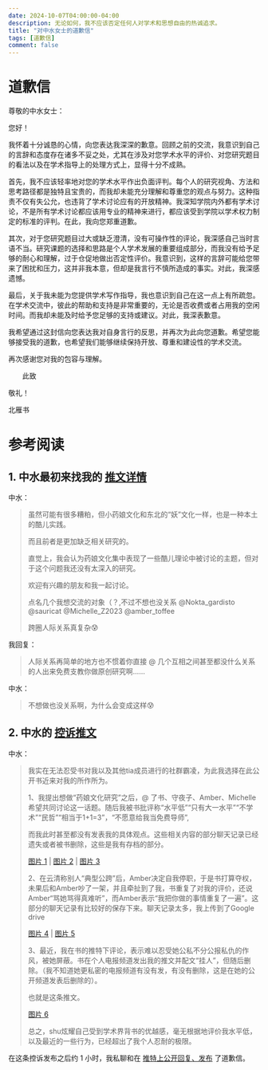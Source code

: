 ```yaml
---
date: 2024-10-07T04:00:00-04:00
description: 无论如何，我不应该否定任何人对学术和思想自由的热诚追求。
title: "对中水女士的道歉信"
tags: [道歉信]
comment: false
---
```

# 道歉信

尊敬的中水女士：

您好！

我怀着十分诚恳的心情，向您表达我深深的歉意。回顾之前的交流，我意识到自己的言辞和态度存在诸多不妥之处，尤其在涉及对您学术水平的评价、对您研究题目的看法以及在学术指导上的处理方式上，显得十分不成熟。

首先，我不应该轻率地对您的学术水平作出负面评判。每个人的研究视角、方法和思考路径都是独特且宝贵的，而我却未能充分理解和尊重您的观点与努力。这种指责不仅有失公允，也违背了学术讨论应有的开放精神。我深知学院内外都有学术讨论，不是所有学术讨论都应该用专业的精神来进行，都应该受到学院以学术权力制定的标准的评判。在此，我向您郑重道歉。

其次，对于您研究题目过大或缺乏澄清，没有可操作性的评论，我深感自己当时言语不当。研究课题的选择和思路是个人学术发展的重要组成部分，而我没有给予足够的耐心和理解，过于仓促地做出否定性评价。我意识到，这样的言辞可能给您带来了困扰和压力，这并非我本意，但却是我言行不慎所造成的事实。对此，我深感遗憾。

最后，关于我未能为您提供学术写作指导，我也意识到自己在这一点上有所疏忽。在学术交流中，彼此的帮助和支持是非常重要的，无论是否收费或者占用我的空闲时间。而我却未能及时给予您足够的支持或建议。对此，我深表歉意。

我希望通过这封信向您表达我对自身言行的反思，并再次为此向您道歉。希望您能够接受我的道歉，也希望我们能够继续保持开放、尊重和建设性的学术交流。

再次感谢您对我的包容与理解。

　　此致

敬礼！

北雁书

# 参考阅读

## 1. 中水最初来找我的 [推文详情](https://x.com/zhongshui_L/status/1831383459207729475)

中水：
> 虽然可能有很多糟粕，但小药娘文化和东北的“妖”文化一样，也是一种本土的酷儿实践。
>
> 而且前者是更加缺乏相关研究的。
>
> 直觉上，我会认为药娘文化集中表现了一些酷儿理论中被讨论的主题，但对于这个问题我还没有太深入的研究。
>
> 欢迎有兴趣的朋友和我一起讨论。
>
> 点名几个我想交流的对象（？,不过不想也没关系 @Nokta_gardisto @sauricat @Michelle_Z2023 @amber_toffee
>
> 跨圈人际关系真复杂😰

我回复：
> 人际关系再简单的地方也不惯着你直接 @ 几个互相之间甚至都没什么关系的人出来免费支教你做原创研究啊……

中水：
> 不想做也没关系啊，为什么会变成这样😰

## 2. 中水的 [控诉推文](https://x.com/zhongshui_L/status/1843140321645129900)

中水：
> 我实在无法忍受书对我以及其他tia成员进行的社群霸凌，为此我选择在此公开书近来对我的所作所为。
>
> 1、我提出想做“药娘文化研究”之后，@ 了书、守夜子、Amber、Michelle希望共同讨论这一话题。随后我被书批评称“水平低”“只有大一水平”“不学术”“民哲”“相当于1+1=3”，“不愿意给我当免费导师”,
>
> 而我此时甚至都没有发表我的具体观点。这些相关内容的部分聊天记录已经遗失或者被书删除，这些是我有存档的部分。
>
> [图片 1](../zhongshui-2.jpg) | [图片 2](../zhongshui-3.jpg) | [图片 3](../zhongshui-4.jpg)
>
> 2、在云清称别人“典型公跨”后，Amber决定自我停职，于是书打算夺权，未果后和Amber吵了一架，并且牵扯到了我，书重复了对我的评价，还说Amber“骂她骂得真难听”，而Amber表示“我把你做的事情重复了一遍”。这部分的聊天记录有比较好的保存下来。聊天记录太多，我上传到了Google drive
>
> [图片 4](https://drive.google.com/file/d/1H3UnDSURFyVTAT10Nl33xqnOjnlJqTHi/view) | [图片 5](https://drive.google.com/file/d/1bnSfxrbnDVAjBRnGLlWS3n1IleT53cUv/view)
>
> 3、最近，我在书的推特下评论，表示难以忍受她公私不分公报私仇的作风，被她屏蔽。书在个人电报频道发出我的推文并配文“挂人”，但随后删除。（我不知道她更私密的电报频道有没有发，有没有删除，这是在她的公开频道发表后删除的）。
>
> 也就是这条推文。
>
> [图片 6](../zhongshui-5.jpg)
>
> 总之，shu炫耀自己受到学术界背书的优越感，毫无根据地评价我水平低，以及最近的一些行为，已经超出了我个人忍耐的极限。

在这条控诉发布之后约 1 小时，我私聊和在 [推特上公开回复、发布](https://x.com/sauricat/status/1843151908183347379) 了道歉信。
